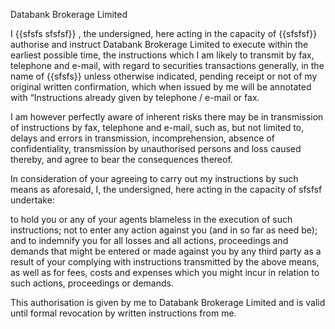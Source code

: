 Databank Brokerage Limited

I {{sfsfs sfsfsf}} , the undersigned, here acting in the capacity of {{sfsfsf}} authorise and instruct Databank Brokerage Limited to execute within the earliest possible time, the instructions which I am likely to transmit by fax, telephone and e-mail, with regard to securities transactions generally, in the name of {{sfsfs}} unless otherwise indicated, pending receipt or not of my original written confirmation, which when issued by me will be annotated with “Instructions already given by telephone / e-mail or fax.

I am however perfectly aware of inherent risks there may be in transmission of instructions by fax, telephone and e-mail, such as, but not limited to, delays and errors in transmission, incomprehension, absence of confidentiality, transmission by unauthorised persons and loss caused thereby, and agree to bear the consequences thereof.

In consideration of your agreeing to carry out my instructions by such means as aforesaid, I, the undersigned, here acting in the capacity of sfsfsf undertake:

to hold you or any of your agents blameless in the execution of such instructions;
not to enter any action against you (and in so far as need be); and
to indemnify you for all losses and all actions, proceedings and demands that might be entered or made against you by any third party as a result of your complying with instructions transmitted by the above means, as well as for fees, costs and expenses which you might incur in relation to such actions, proceedings or demands.

This authorisation is given by me to Databank Brokerage Limited and is valid until formal revocation by written instructions from me.